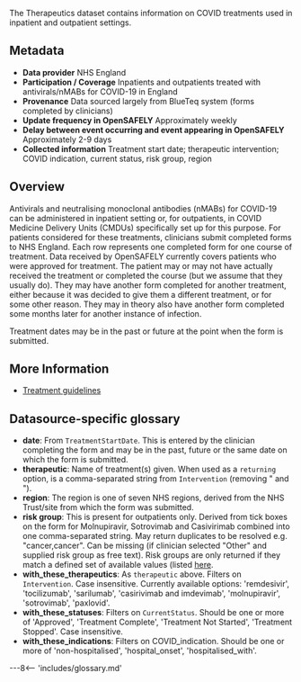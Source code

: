 The Therapeutics dataset contains information on COVID treatments used in inpatient and outpatient settings.

## Metadata

* **Data provider** NHS England
* **Participation / Coverage** Inpatients and outpatients treated with antivirals/nMABs for COVID-19 in England
* **Provenance** Data sourced largely from BlueTeq system (forms completed by clinicians)
* **Update frequency in OpenSAFELY** Approximately weekly
* **Delay between event occurring and event appearing in OpenSAFELY** Approximately 2-9 days
* **Collected information** Treatment start date; therapeutic intervention; COVID indication, current status, risk group, region


## Overview
Antivirals and neutralising monoclonal antibodies (nMABs) for COVID-19 can be administered in inpatient setting or, for outpatients, in COVID Medicine Delivery Units (CMDUs) specifically set up for this purpose. For patients considered for these treatments, clinicians submit completed forms to NHS England. Each row represents one completed form for one course of treatment. Data received by OpenSAFELY currently covers patients who were approved for treatment. The patient may or may not have actually received the treatment or completed the course (but we assume that they usually do). They may have another form completed for another treatment, either because it was decided to give them a different treatment, or for some other reason. They may in theory also have another form completed some months later for another instance of infection.

Treatment dates may be in the past or future at the point when the form is submitted.


## More Information

* [Treatment guidelines](https://www.nice.org.uk/guidance/ta878)

## Datasource-specific glossary

* **date**: From `TreatmentStartDate`. This is entered by the clinician completing the form and may be in the past, future or the same date on which the form is submitted.
* **therapeutic**: Name of treatment(s) given. When used as a `returning` option, is a comma-separated string from `Intervention` (removing " and ").
* **region**: The region is one of seven NHS regions, derived from the NHS Trust/site from which the form was submitted.
* **risk group**: This is present for outpatients only. Derived from tick boxes on the form for Molnupiravir, Sotrovimab and Casivirimab combined into one comma-separated string. May return duplicates to be resolved e.g. "cancer,cancer". Can be missing (if clinician selected "Other" and supplied risk group as free text). Risk groups are only returned if they match a defined set of available values (listed [here](https://github.com/opensafely-core/cohort-extractor/blob/main/cohortextractor/therapeutics_utils.py#L23).
* **with_these_therapeutics**: As `therapeutic` above. Filters on `Intervention`. Case insensitive. Currently available options: 'remdesivir', 'tocilizumab', 'sarilumab', 'casirivimab and imdevimab', 'molnupiravir', 'sotrovimab', 'paxlovid'.
* **with_these_statuses**: Filters on `CurrentStatus`. Should be one or more of 'Approved', 'Treatment Complete', 'Treatment Not Started', 'Treatment Stopped'.
Case insensitive.
* **with_these_indications**: Filters on COVID_indication. Should be one or more of 'non-hospitalised', 'hospital_onset', 'hospitalised_with'.


---8<-- 'includes/glossary.md'
